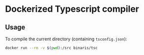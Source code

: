 # Dockerized Typescript compiler

## Usage

To compile the current directory (containing `tsconfig.json`):

```bash
docker run --rm -v $(pwd):/src binaris/tsc
```
